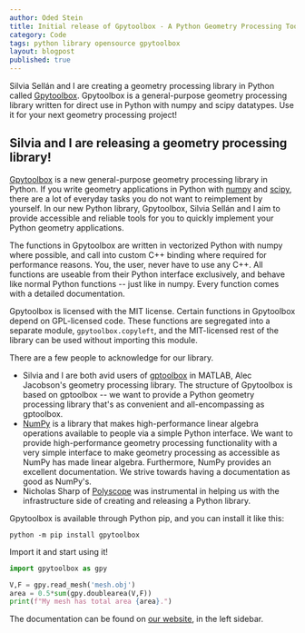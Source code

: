 ```yaml
---
author: Oded Stein
title: Initial release of Gpytoolbox - A Python Geometry Processing Toolbox
category: Code
tags: python library opensource gpytoolbox
layout: blogpost
published: true
---
```



Silvia Sellán and I are creating a geometry processing library in Python
called [Gpytoolbox](https://gpytoolbox.org).
Gpytoolbox is a general-purpose geometry processing library written for direct
use in Python with numpy and scipy datatypes.
Use it for your next geometry processing project!

<!-- more -->


## Silvia and I are releasing a geometry processing library!

[Gpytoolbox](https://gpytoolbox.org) is a new general-purpose geometry
processing library in Python.
If you write geometry applications in Python with
[numpy](https://numpy.org) and [scipy](https://scipy.org), there are a lot of
everyday tasks you do not want to reimplement by yourself.
In our new Python library, Gpytoolbox, Silvia Sellán and I aim to provide
accessible and reliable tools for you to quickly implement your Python geometry
applications.

The functions in Gpytoolbox are written in vectorized Python with numpy where
possible, and call into custom C++ binding where required for performance
reasons.
You, the user, never have to use any C++.
All functions are useable from their Python interface exclusively, and behave
like normal Python functions -- just like in numpy.
Every function comes with a detailed documentation.

Gpytoolbox is licensed with the MIT license.
Certain functions in Gpytoolbox depend on GPL-licensed code.
These functions are segregated into a separate module, `gpytoolbox.copyleft`,
and the MIT-licensed rest of the library can be used without importing this
module.

There are a few people to acknowledge for our library.
- Silvia and I are both avid users of
[gptoolbox](https://github.com/alecjacobson/gptoolbox)
in MATLAB, Alec Jacobson's geometry processing library.
The structure of Gpytoolbox is based on gptoolbox -- we want to provide a
Python geometry processing library that's as convenient and all-encompassing as
gptoolbox.
- [NumPy](https://numpy.org) is a library that makes high-performance linear
algebra operations available to people via a simple Python interface.
We want to provide high-performance geometry processing functionality with
a very simple interface to make geometry processing as accessible as NumPy has
made linear algebra.
Furthermore, NumPy provides an excellent documentation.
We strive towards having a documentation as good as NumPy's.
- Nicholas Sharp of [Polyscope](https://polyscope.run/py/) was instrumental in
helping us with the infrastructure side of creating and releasing a Python
library.

Gpytoolbox is available through Python pip, and you can install it like this:
```
python -m pip install gpytoolbox
```

Import it and start using it!
```python
import gpytoolbox as gpy

V,F = gpy.read_mesh('mesh.obj')
area = 0.5*sum(gpy.doublearea(V,F))
print(f"My mesh has total area {area}.")
```

The documentation can be found on [our website](https://gpytoolbox.org), in the
left sidebar.

